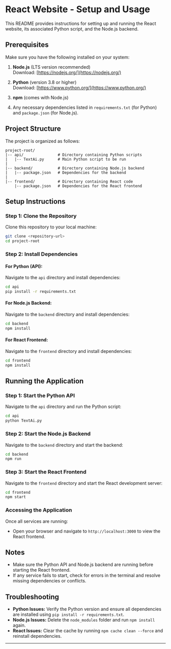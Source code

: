 # React Website - Setup and Usage

This README provides instructions for setting up and running the React website, its associated Python script, and the Node.js backend.

## Prerequisites

Make sure you have the following installed on your system:

1. **Node.js** (LTS version recommended)  
   Download: [https://nodejs.org/](https://nodejs.org/)

2. **Python** (version 3.8 or higher)  
   Download: [https://www.python.org/](https://www.python.org/)

3. **npm** (comes with Node.js)

4. Any necessary dependencies listed in `requirements.txt` (for Python) and `package.json` (for Node.js).

## Project Structure

The project is organized as follows:

```
project-root/
|-- api/               # Directory containing Python scripts
|   |-- TextAi.py      # Main Python script to be run
|
|-- backend/           # Directory containing Node.js backend
|   |-- package.json   # Dependencies for the backend
|
|-- frontend/          # Directory containing React code
    |-- package.json   # Dependencies for the React frontend
```

## Setup Instructions

### Step 1: Clone the Repository

Clone this repository to your local machine:
```bash
git clone <repository-url>
cd project-root
```

### Step 2: Install Dependencies

#### For Python (API):
Navigate to the `api` directory and install dependencies:
```bash
cd api
pip install -r requirements.txt
```

#### For Node.js Backend:
Navigate to the `backend` directory and install dependencies:
```bash
cd backend
npm install
```

#### For React Frontend:
Navigate to the `frontend` directory and install dependencies:
```bash
cd frontend
npm install
```

## Running the Application

### Step 1: Start the Python API
Navigate to the `api` directory and run the Python script:
```bash
cd api
python TextAi.py
```

### Step 2: Start the Node.js Backend
Navigate to the `backend` directory and start the backend:
```bash
cd backend
npm run
```

### Step 3: Start the React Frontend
Navigate to the `frontend` directory and start the React development server:
```bash
cd frontend
npm start
```

### Accessing the Application
Once all services are running:
- Open your browser and navigate to `http://localhost:3000` to view the React frontend.

## Notes
- Make sure the Python API and Node.js backend are running before starting the React frontend.
- If any service fails to start, check for errors in the terminal and resolve missing dependencies or conflicts.

## Troubleshooting
- **Python Issues:** Verify the Python version and ensure all dependencies are installed using `pip install -r requirements.txt`.
- **Node.js Issues:** Delete the `node_modules` folder and run `npm install` again.
- **React Issues:** Clear the cache by running `npm cache clean --force` and reinstall dependencies.

---


